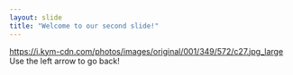 ```yaml
---
layout: slide
title: "Welcome to our second slide!"
---
```

https://i.kym-cdn.com/photos/images/original/001/349/572/c27.jpg_large
Use the left arrow to go back!
